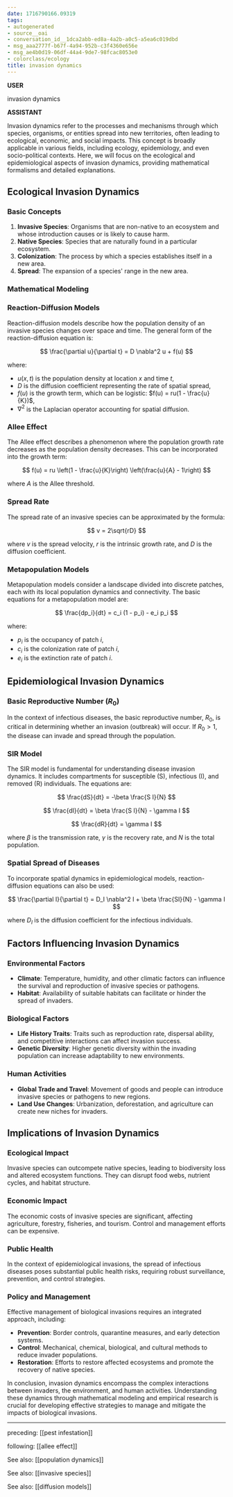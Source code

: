 ```yaml
---
date: 1716790166.09319
tags:
- autogenerated
- source__oai
- conversation_id__1dca2abb-ed8a-4a2b-a0c5-a5ea6c019dbd
- msg_aaa2777f-b67f-4a94-952b-c3f4360e656e
- msg_ae4b0d19-06df-44a4-9de7-98fcac8053e0
- colorclass/ecology
title: invasion dynamics
---
```


**USER**

invasion dynamics


**ASSISTANT**

Invasion dynamics refer to the processes and mechanisms through which species, organisms, or entities spread into new territories, often leading to ecological, economic, and social impacts. This concept is broadly applicable in various fields, including ecology, epidemiology, and even socio-political contexts. Here, we will focus on the ecological and epidemiological aspects of invasion dynamics, providing mathematical formalisms and detailed explanations.

## Ecological Invasion Dynamics

### Basic Concepts

1. **Invasive Species**: Organisms that are non-native to an ecosystem and whose introduction causes or is likely to cause harm.
2. **Native Species**: Species that are naturally found in a particular ecosystem.
3. **Colonization**: The process by which a species establishes itself in a new area.
4. **Spread**: The expansion of a species' range in the new area.

### Mathematical Modeling

### Reaction-Diffusion Models

Reaction-diffusion models describe how the population density of an invasive species changes over space and time. The general form of the reaction-diffusion equation is:

$$
\frac{\partial u}{\partial t} = D \nabla^2 u + f(u)
$$

where:
- $u(x,t)$ is the population density at location $x$ and time $t$,
- $D$ is the diffusion coefficient representing the rate of spatial spread,
- $f(u)$ is the growth term, which can be logistic: $f(u) = ru(1 - \frac{u}{K})$,
- $\nabla^2$ is the Laplacian operator accounting for spatial diffusion.

### Allee Effect

The Allee effect describes a phenomenon where the population growth rate decreases as the population density decreases. This can be incorporated into the growth term:

$$
f(u) = ru \left(1 - \frac{u}{K}\right) \left(\frac{u}{A} - 1\right)
$$

where $A$ is the Allee threshold.

### Spread Rate

The spread rate of an invasive species can be approximated by the formula:

$$
v = 2\sqrt{rD}
$$

where $v$ is the spread velocity, $r$ is the intrinsic growth rate, and $D$ is the diffusion coefficient.

### Metapopulation Models

Metapopulation models consider a landscape divided into discrete patches, each with its local population dynamics and connectivity. The basic equations for a metapopulation model are:

$$
\frac{dp_i}{dt} = c_i (1 - p_i) - e_i p_i
$$

where:
- $p_i$ is the occupancy of patch $i$,
- $c_i$ is the colonization rate of patch $i$,
- $e_i$ is the extinction rate of patch $i$.

## Epidemiological Invasion Dynamics

### Basic Reproductive Number ($R_0$)

In the context of infectious diseases, the basic reproductive number, $R_0$, is critical in determining whether an invasion (outbreak) will occur. If $R_0 > 1$, the disease can invade and spread through the population.

### SIR Model

The SIR model is fundamental for understanding disease invasion dynamics. It includes compartments for susceptible (S), infectious (I), and removed (R) individuals. The equations are:

$$
\frac{dS}{dt} = -\beta \frac{S I}{N}
$$

$$
\frac{dI}{dt} = \beta \frac{S I}{N} - \gamma I
$$

$$
\frac{dR}{dt} = \gamma I
$$

where $\beta$ is the transmission rate, $\gamma$ is the recovery rate, and $N$ is the total population.

### Spatial Spread of Diseases

To incorporate spatial dynamics in epidemiological models, reaction-diffusion equations can also be used:

$$
\frac{\partial I}{\partial t} = D_I \nabla^2 I + \beta \frac{SI}{N} - \gamma I
$$

where $D_I$ is the diffusion coefficient for the infectious individuals.

## Factors Influencing Invasion Dynamics

### Environmental Factors

- **Climate**: Temperature, humidity, and other climatic factors can influence the survival and reproduction of invasive species or pathogens.
- **Habitat**: Availability of suitable habitats can facilitate or hinder the spread of invaders.

### Biological Factors

- **Life History Traits**: Traits such as reproduction rate, dispersal ability, and competitive interactions can affect invasion success.
- **Genetic Diversity**: Higher genetic diversity within the invading population can increase adaptability to new environments.

### Human Activities

- **Global Trade and Travel**: Movement of goods and people can introduce invasive species or pathogens to new regions.
- **Land Use Changes**: Urbanization, deforestation, and agriculture can create new niches for invaders.

## Implications of Invasion Dynamics

### Ecological Impact

Invasive species can outcompete native species, leading to biodiversity loss and altered ecosystem functions. They can disrupt food webs, nutrient cycles, and habitat structure.

### Economic Impact

The economic costs of invasive species are significant, affecting agriculture, forestry, fisheries, and tourism. Control and management efforts can be expensive.

### Public Health

In the context of epidemiological invasions, the spread of infectious diseases poses substantial public health risks, requiring robust surveillance, prevention, and control strategies.

### Policy and Management

Effective management of biological invasions requires an integrated approach, including:
- **Prevention**: Border controls, quarantine measures, and early detection systems.
- **Control**: Mechanical, chemical, biological, and cultural methods to reduce invader populations.
- **Restoration**: Efforts to restore affected ecosystems and promote the recovery of native species.

In conclusion, invasion dynamics encompass the complex interactions between invaders, the environment, and human activities. Understanding these dynamics through mathematical modeling and empirical research is crucial for developing effective strategies to manage and mitigate the impacts of biological invasions.


---

preceding: [[pest infestation]]  


following: [[allee effect]]

See also: [[population dynamics]]


See also: [[invasive species]]


See also: [[diffusion models]]